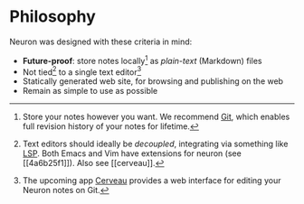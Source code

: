 # Philosophy

Neuron was designed with these criteria in mind:

* **Future-proof**: store notes locally[^plain] as *plain-text* (Markdown) files
* Not tied[^editor] to a single text editor[^cerveau] 
* Statically generated web site, for browsing and publishing on the web
* Remain as simple to use as possible

[^plain]: Store your notes however you want. We recommend [Git](https://guides.github.com/introduction/git-handbook/), which enables full revision history of your notes for lifetime.
[^editor]: Text editors should ideally be *decoupled*, integrating via something like [LSP](https://github.com/srid/neuron/issues/213). Both Emacs and Vim have extensions for neuron (see [[4a6b25f1]]). Also see [[cerveau]].
[^cerveau]: The upcoming app [Cerveau](http://www.cerveau.app/) provides a web interface for editing your Neuron notes on Git.
